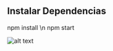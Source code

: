 ## Instalar Dependencias
npm install \n
npm start

![alt text](https://github.com/jvnsantos/signos-react//master/projeto.jpg?raw=true)

